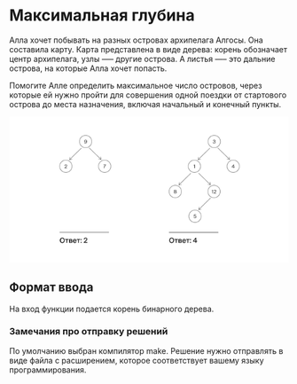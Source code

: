 # Максимальная глубина

Алла хочет побывать на разных островах архипелага Алгосы. Она составила карту. Карта представлена в виде дерева: 
корень обозначает центр архипелага, узлы –— другие острова. А листья —– это дальние острова, на которые Алла хочет 
попасть.

Помогите Алле определить максимальное число островов, через которые ей нужно пройти для совершения одной поездки от 
стартового острова до места назначения, включая начальный и конечный пункты.

![Дерево](../../docs/depth.png)

## Формат ввода

На вход функции подается корень бинарного дерева.

### Замечания про отправку решений

По умолчанию выбран компилятор make. Решение нужно отправлять в виде файла с расширением, которое соответствует вашему
языку программирования.